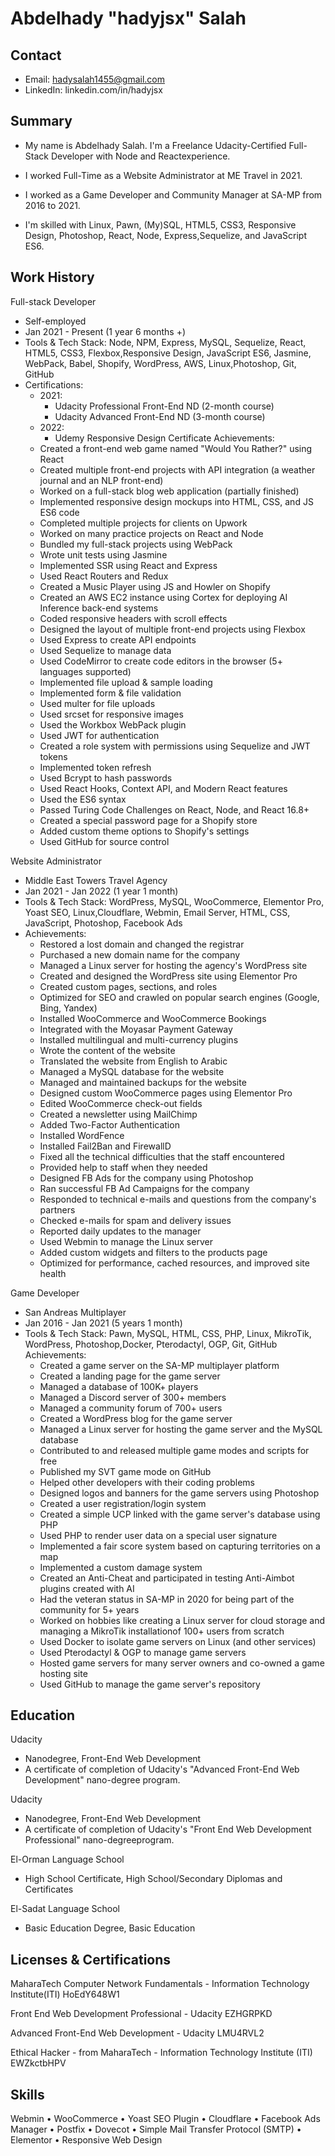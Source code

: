 # Abdelhady "hadyjsx" Salah

## Contact

- Email: hadysalah1455@gmail.com
- LinkedIn: linkedin.com/in/hadyjsx

## Summary

- My name is Abdelhady Salah. I'm a Freelance Udacity-Certified Full-Stack Developer with Node and Reactexperience.

- I worked Full-Time as a Website Administrator at ME Travel in 2021.

- I worked as a Game Developer and Community Manager at SA-MP from 2016 to 2021.

- I'm skilled with Linux, Pawn, (My)SQL, HTML5, CSS3, Responsive Design, Photoshop, React, Node, Express,Sequelize, and JavaScript ES6.

## Work History

Full-stack Developer
- Self-employed
- Jan 2021 - Present (1 year 6 months +)
- Tools & Tech Stack: Node, NPM, Express, MySQL, Sequelize, React, HTML5, CSS3, Flexbox,Responsive Design, JavaScript ES6, Jasmine, WebPack, Babel, Shopify, WordPress, AWS, Linux,Photoshop, Git, GitHub
- Certifications:
  - 2021:
    - Udacity Professional Front-End ND (2-month course)
    - Udacity Advanced Front-End ND (3-month course)
  - 2022:
    - Udemy Responsive Design Certificate
Achievements:
  - Created a front-end web game named "Would You Rather?" using React
  - Created multiple front-end projects with API integration (a weather journal and an NLP front-end)
  - Worked on a full-stack blog web application (partially finished)
  - Implemented responsive design mockups into HTML, CSS, and JS ES6 code
  - Completed multiple projects for clients on Upwork
  - Worked on many practice projects on React and Node
  - Bundled my full-stack projects using WebPack
  - Wrote unit tests using Jasmine
  - Implemented SSR using React and Express
  - Used React Routers and Redux
  - Created a Music Player using JS and Howler on Shopify
  - Created an AWS EC2 instance using Cortex for deploying AI Inference back-end systems
  - Coded responsive headers with scroll effects
  - Designed the layout of multiple front-end projects using Flexbox
  - Used Express to create API endpoints
  - Used Sequelize to manage data
  - Used CodeMirror to create code editors in the browser (5+ languages supported)
  - Implemented file upload & sample loading
  - Implemented form & file validation
  - Used multer for file uploads
  - Used srcset for responsive images
  - Used the Workbox WebPack plugin
  - Used JWT for authentication
  - Created a role system with permissions using Sequelize and JWT tokens
  - Implemented token refresh
  - Used Bcrypt to hash passwords
  - Used React Hooks, Context API, and Modern React features
  - Used the ES6 syntax
  - Passed Turing Code Challenges on React, Node, and React 16.8+
  - Created a special password page for a Shopify store
  - Added custom theme options to Shopify's settings
  - Used GitHub for source control

Website Administrator
- Middle East Towers Travel Agency
- Jan 2021 - Jan 2022 (1 year 1 month)
- Tools & Tech Stack: WordPress, MySQL, WooCommerce, Elementor Pro, Yoast SEO, Linux,Cloudflare, Webmin, Email Server, HTML, CSS, JavaScript, Photoshop, Facebook Ads
- Achievements:
  - Restored a lost domain and changed the registrar
  - Purchased a new domain name for the company
  - Managed a Linux server for hosting the agency's WordPress site
  - Created and designed the WordPress site using Elementor Pro
  - Created custom pages, sections, and roles
  - Optimized for SEO and crawled on popular search engines (Google, Bing, Yandex)
  - Installed WooCommerce and WooCommerce Bookings
  - Integrated with the Moyasar Payment Gateway
  - Installed multilingual and multi-currency plugins
  - Wrote the content of the website
  - Translated the website from English to Arabic
  - Managed a MySQL database for the website
  - Managed and maintained backups for the website
  - Designed custom WooCommerce pages using Elementor Pro
  - Edited WooCommerce check-out fields
  - Created a newsletter using MailChimp
  - Added Two-Factor Authentication
  - Installed WordFence
  - Installed Fail2Ban and FirewallD
  - Fixed all the technical difficulties that the staff encountered
  - Provided help to staff when they needed
  - Designed FB Ads for the company using Photoshop
  - Ran successful FB Ad Campaigns for the company
  - Responded to technical e-mails and questions from the company's partners
  - Checked e-mails for spam and delivery issues
  - Reported daily updates to the manager
  - Used Webmin to manage the Linux server
  - Added custom widgets and filters to the products page
  - Optimized for performance, cached resources, and improved site health

Game Developer
- San Andreas Multiplayer
- Jan 2016 - Jan 2021 (5 years 1 month)
- Tools & Tech Stack: Pawn, MySQL, HTML, CSS, PHP, Linux, MikroTik, WordPress, Photoshop,Docker, Pterodactyl, OGP, Git, GitHub
Achievements:
  - Created a game server on the SA-MP multiplayer platform
  - Created a landing page for the game server
  - Managed a database of 100K+ players
  - Managed a Discord server of 300+ members
  - Managed a community forum of 700+ users
  - Created a WordPress blog for the game server
  - Managed a Linux server for hosting the game server and the MySQL database
  - Contributed to and released multiple game modes and scripts for free
  - Published my SVT game mode on GitHub
  - Helped other developers with their coding problems
  - Designed logos and banners for the game servers using Photoshop
  - Created a user registration/login system
  - Created a simple UCP linked with the game server's database using PHP
  - Used PHP to render user data on a special user signature
  - Implemented a fair score system based on capturing territories on a map
  - Implemented a custom damage system
  - Created an Anti-Cheat and participated in testing Anti-Aimbot plugins created with AI
  - Had the veteran status in SA-MP in 2020 for being part of the community for 5+ years
  - Worked on hobbies like creating a Linux server for cloud storage and managing a MikroTik installationof 100+ users from scratch
  - Used Docker to isolate game servers on Linux (and other services)
  - Used Pterodactyl & OGP to manage game servers
  - Hosted game servers for many server owners and co-owned a game hosting site
  - Used GitHub to manage the game server's repository

## Education

Udacity
- Nanodegree, Front-End Web Development
- A certificate of completion of Udacity's "Advanced Front-End Web Development" nano-degree program.

Udacity
- Nanodegree, Front-End Web Development
- A certificate of completion of Udacity's "Front End Web Development Professional" nano-degreeprogram.

El-Orman Language School
- High School Certificate, High School/Secondary Diplomas and Certificates

El-Sadat Language School
- Basic Education Degree, Basic Education

## Licenses & Certifications
MaharaTech Computer Network Fundamentals - Information Technology Institute(ITI)
HoEdY648W1

Front End Web Development Professional - Udacity
EZHGRPKD

Advanced Front-End Web Development - Udacity
LMU4RVL2

Ethical Hacker - from MaharaTech - Information Technology Institute (ITI)
EWZkctbHPV

## Skills
Webmin • WooCommerce • Yoast SEO Plugin • Cloudflare • Facebook Ads Manager • Postfix • Dovecot • Simple Mail Transfer Protocol (SMTP) • Elementor • Responsive Web Design
